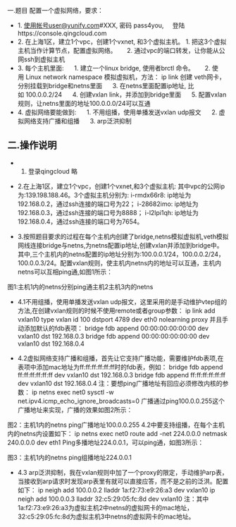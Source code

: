 一.题目
配置一个虚拟网络，要求：
- 1. 使用帐号user@yunify.com#XXX, 密码 pass4you,
      登陆https://console.qingcloud.com
- 2. 在上海1区，建立1个vpc，创建1个vxnet, 和3个虚拟主机。
     1. 把这3个虚拟主机当作计算节点，配置虚拟网络。
     2. 通过vpc的端口转发，让你能从公网ssh到虚拟主机
- 3. 每个主机里面:
     1. 建立一个linux bridge, 使用者brctl 命令。
     2. 使用 Linux network namespace 模拟虚拟机，方法： ip link 创建 veth网卡，分别挂载到bridge和netns里面
     3. 在netns里面配置ip地址, 比如 100.0.0.2/24
     4. 创建vxlan link，并添加到bridge里面
     5. 配置vxlan规则，让netns里面的地址100.0.0.0/24可以互通
- 4. 虚拟网络要能做到:
     1. 不用组播，使用单播发送vxlan udp报文
     2. 虚拟网络支持广播和组播
     3.  arp泛洪抑制

## 二.操作说明
- 1. 登录qingcloud 略

- 2.在上海1区，建立1个vpc，创建1个vxnet,和3个虚拟主机:
其中vpc的公网ip为:139.198.188.46。3个虚拟主机分别为:
i-rmdx66r8: ip地址为192.168.0.2，通过ssh连接的端口号为22；
i-28682imo: ip地址为192.168.0.3，通过ssh连接的端口号为8888；
i-l2lpi1qh: ip地址为192.168.0.4，通过ssh连接的端口号为7654。

- 3.按照题目要求的过程在每个主机内创建了bridge,netns模拟虚拟机,veth模拟网线连接bridge与netns,为netns配置ip地址,创建vxlan并添加到bridge中。
其中,三个主机内的netns配置的ip地址分别为:100.0.0.1/24，100.0.0.2/24，100.0.0.3/24。配置vxlan规则，使主机内netns内的地址可以互通，主机内netns可以互相ping通,如图1所示：

图1:主机1内的netns分别ping通主机2主机3内的netns
- 4.1不用组播，使用单播发送vxlan udp报文，这里采用的是手动维护vtep组的方法,在创建vxlan规则的时候不使用remote或者group参数：
ip link add vxlan10 type vxlan id 100 dstport 4789 dev eth0 nolearning proxy
并且手动添加默认的fdb表项：
bridge fdb append 00:00:00:00:00:00 dev vxlan10 dst 192.168.0.3
bridge fdb append 00:00:00:00:00:00 dev vxlan10 dst 192.168.0.4

- 4.2虚拟网络支持广播和组播，首先让它支持广播功能，需要维护fdb表项,在表项中添加mac地址为ff:ff:ff:ff:ff:ff时的fdb表，例如：
bridge fdb append ff:ff:ff:ff:ff:ff dev vxlan10 dst 192.168.0.3
bridge fdb append ff:ff:ff:ff:ff:ff dev vxlan10 dst 192.168.0.4
注：要想ping广播地址有回应必须修改内核的参数：
ip netns exec net0 sysctl -w net.ipv4.icmp_echo_ignore_broadcasts=0
广播通过ping100.0.0.255这个广播地址来实现，广播的效果如图2所示：

图2：主机1内的netns ping广播地址100.0.0.255
4.2中要支持组播，在每个主机内的netns内设置如下：
ip netns exec net0 route add -net 224.0.0.0 netmask 240.0.0.0 dev eth1
Ping多播地址224.0.0.1，可以ping通，如图3所示：

图3：主机1内的netns ping组播地址224.0.0.1

- 4.3 arp泛洪抑制，我在vxlan规则中加了一个proxy的限定，手动维护arp表，当接收到arp请求时发现arp表里有就可以直接应答，而不是之前的泛洪。配置如下：
ip neigh add 100.0.0.2 lladdr 1a:f2:73:e9:26:a3 dev vxlan10
ip neigh add 100.0.0.3 lladdr 32:c5:29:05:fc:8d dev vxlan10
注：其中1a:f2:73:e9:26:a3为虚拟主机2中netns的虚拟网卡的mac地址，32:c5:29:05:fc:8d为虚拟主机3中netns的虚拟网卡的mac地址。
